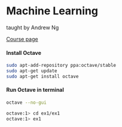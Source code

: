 # Machine Learning

taught by Andrew Ng

[Course page](https://class.coursera.org/ml)

#### Install Octave

```bash
sudo apt-add-repository ppa:octave/stable
sudo apt-get update
sudo apt-get install octave
```

#### Run Octave in terminal

```bash
octave --no-gui

octave:1> cd ex1/ex1
octave:1> ex1

```